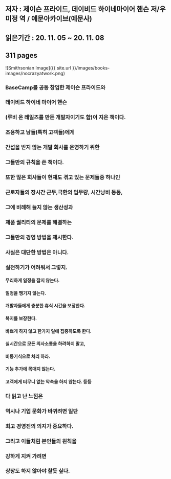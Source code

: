 ## 저자 : 제이슨 프라이드, 데이비드 하이네마이어 핸슨 저/우미정 역 / 예문아카이브(예문사)

## 읽은기간 : 20. 11. 05 ~ 20. 11. 08

## 311 pages

![Smithsonian Image]({{ site.url }}/images/books-images/nocrazyatwork.png)

### BaseCamp를 공동 창업한 제이슨 프라이드와

### 데이비드 하이네 마이어 핸슨

### (루비 온 레일즈를 만든 개발자이기도 함)이 지은 책이다.

### 조용하고 남들(특히 고객들)에게

### 간섭을 받지 않는 개발 회사를 운영하기 위한

### 그들만의 규칙을 쓴 책이다.

### 또한 많은 회사들이 현재도 겪고 있는 문제들중 하나인

### 근로자들의 장시간 근무,극한의 업무량, 시간낭비 등등,

### 그에 비례해 늘지 않는 생산성과

### 제품 퀄리티의 문제를 해결하는

### 그들만의 경영 방법을 제시한다.

### 사실은 대단한 방법은 아니다.

### 실천하기가 어려워서 그렇지.

#### 무리하게 일정을 잡지 않는다.

#### 일정을 땡기지 않는다.

#### 개발자들에게 충분한 휴식 시간을 보장한다.

#### 복지를 보장한다.

#### 바쁘게 하지 않고 한가지 일에 집중하도록 한다.

#### 실시간으로 모든 의사소통을 하려하지 말고,

#### 비동기식으로 처리 하라.

#### 기능 추가에 목매지 않는다.

#### 고객에게 터무니 없는 약속을 하지 않는다. 등등

### 다 읽고 난 느낌은

### 역시나 기업 문화가 바뀌려면 일단

### 최고 경영진의 의지가 중요하다.

### 그리고 이들처럼 본인들의 원칙을

### 강하게 지켜 가려면

### 상장도 하지 않아야 할듯 싶다.